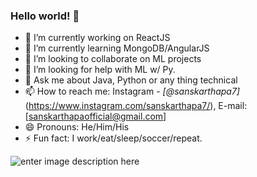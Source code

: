 ### Hello world! 👋

- 🔭 I’m currently working on ReactJS
- 🌱 I’m currently learning MongoDB/AngularJS
- 👯 I’m looking to collaborate on ML projects
- 🤔 I’m looking for help with ML w/ Py.
- 💬 Ask me about Java, Python or any thing technical
- 📫 How to reach me: Instagram - *[@sanskarthapa7]*(https://www.instagram.com/sanskarthapa7/), E-mail: [sanskarthapaofficial@gmail.com]
- 😄 Pronouns: He/Him/His
- ⚡ Fun fact: I work/eat/sleep/soccer/repeat.

![enter image description here](https://github-readme-stats.vercel.app/api?username=Tskar&&show_icons=true&title_color=C38D9F&icon_color=C38D9E&text_color=C38D9E&bg_color=85DCB)
